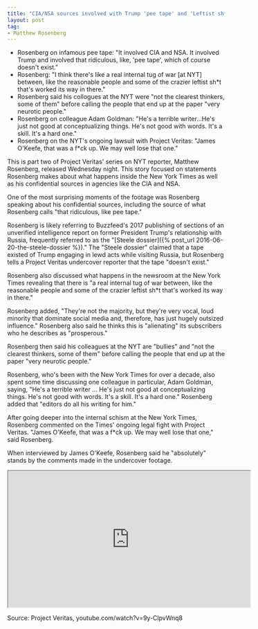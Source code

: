 ```yaml
---
title: "CIA/NSA sources involved with Trump 'pee tape' and 'Leftist sh*t' at The Times"
layout: post
tag:
- Matthew Rosenberg
---
```


- Rosenberg on infamous pee tape: "It involved CIA and NSA. It involved Trump and involved that ridiculous, like, 'pee tape', which of course doesn't exist."
- Rosenberg: "I think there's like a real internal tug of war [at NYT] between, like the reasonable people and some of the crazier leftist sh\*t that's worked its way in there."
- Rosenberg said his collogues at the NYT were "not the clearest thinkers, some of them" before calling the people that end up at the paper "very neurotic people."
- Rosenberg on colleague Adam Goldman: "He's a terrible writer…He's just not good at conceptualizing things. He's not good with words. It's a skill. It's a hard one."
- Rosenberg on the NYT's ongoing lawsuit with Project Veritas: "James O'Keefe, that was a f\*ck up. We may well lose that one."

This is part two of Project Veritas' series on NYT reporter, Matthew Rosenberg, released Wednesday night. This story focused on statements Rosenberg makes about what happens inside the New York Times as well as his confidential sources in agencies like the CIA and NSA.

One of the most surprising moments of the footage was Rosenberg speaking about his confidential sources, including the source of what Rosenberg calls "that ridiculous, like pee tape."

Rosenberg is likely referring to Buzzfeed's 2017 publishing of sections of an unverified intelligence report on former President Trump's relationship with Russia, frequently referred to as the "[Steele dossier]({% post_url 2016-06-20-the-steele-dossier %})." The "Steele dossier" claimed that a tape existed of Trump engaging in lewd acts while visiting Russia, but Rosenberg tells a Project Veritas undercover reporter that the tape "doesn't exist."

Rosenberg also discussed what happens in the newsroom at the New York Times revealing that there is "a real internal tug of war between, like the reasonable people and some of the crazier leftist sh\*t that's worked its way in there."

Rosenberg added, "They're not the majority, but they're very vocal, loud minority that dominate social media and, therefore, has just hugely outsized influence." Rosenberg also said he thinks this is "alienating" its subscribers who he describes as "prosperous."

Rosenberg then said his colleagues at the NYT are "bullies" and "not the clearest thinkers, some of them" before calling the people that end up at the paper "very neurotic people."

Rosenberg, who's been with the New York Times for over a decade, also spent some time discussing one colleague in particular, Adam Goldman, saying, "He's a terrible writer … He's just not good at conceptualizing things. He's not good with words. It's a skill. It's a hard one." Rosenberg added that "editors do all his writing for him."

After going deeper into the internal schism at the New York Times, Rosenberg commented on the Times' ongoing legal fight with Project Veritas. "James O'Keefe, that was a f\*ck up. We may well lose that one," said Rosenberg.

When interviewed by James O'Keefe, Rosenberg said he "absolutely" stands by the comments made in the undercover footage.

<iframe width="560" height="315" src="https://www.youtube.com/embed/9y-ClpvWnq8" title="The CIA/NSA 'pee tape' and Leftist shit at The Times"></iframe>

Source: Project Veritas, youtube.com/watch?v=9y-ClpvWnq8
